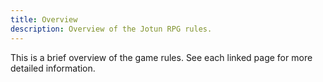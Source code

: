 ```yaml
---
title: Overview
description: Overview of the Jotun RPG rules.
---
```


This is a brief overview of the game rules. See each linked page for more detailed information.
